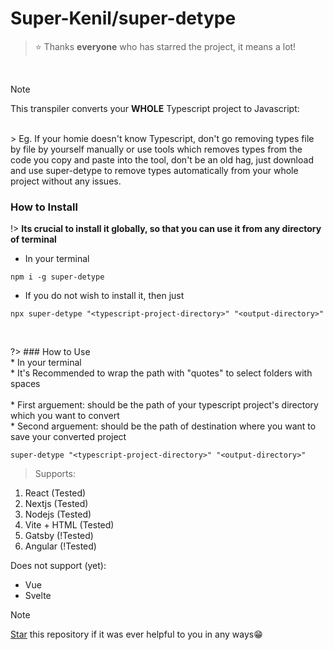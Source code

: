 # Super-Kenil/super-detype

> ⭐️ Thanks **everyone** who has starred the project, it means a lot!
<br/>

> [!NOTE]
> This transpiler converts your **WHOLE** Typescript project to Javascript:
<br/>
> Eg. If your homie doesn't know Typescript, don't go removing types file by file by yourself manually or use tools which removes types from the code you copy and paste into the tool, don't be an old hag, just download and use super-detype to remove types automatically from your whole project without any issues. 


### How to Install


!> **Its crucial to install it globally, so that you can use it from any directory of terminal** 

* In your terminal
```
npm i -g super-detype
```
* If you do not wish to install it, then just
```
npx super-detype "<typescript-project-directory>" "<output-directory>"
```
<br/>

?> ### How to Use\
    * In your terminal\
    * It's Recommended to wrap the path with "quotes" to select folders with spaces\
    \
    * First arguement: should be the path of your typescript project's directory which you want to convert\
    * Second arguement: should be the path of destination where you want to save your converted project

```
super-detype "<typescript-project-directory>" "<output-directory>"
```



>Supports: 
1. React (Tested)
2. Nextjs (Tested)
3. Nodejs (Tested)
4. Vite + HTML (Tested)
5. Gatsby (!Tested)
6. Angular (!Tested)

Does not support (yet):
* Vue
* Svelte


> [!NOTE]
> [Star](https://github.com/Super-Kenil/super-detype) this repository if it was ever helpful to you in any ways😁